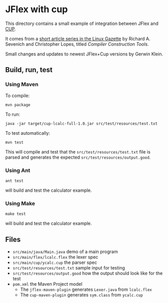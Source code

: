 # JFlex with cup

This directory contains a small example of integration between JFlex and
[CUP][cup].

It comes from a [short article series in the Linux Gazette][1] by Richard A.
Sevenich and Christopher Lopes, titled _Compiler Construction Tools_.

Small changes and updates to newest JFlex+Cup versions by Gerwin Klein.

## Build, run, test

### Using Maven

To compile:

    mvn package

To run:

    java -jar target/cup-lcalc-full-1.0.jar src/test/resources/test.txt

To test automatically:

    mvn test

This will compile and test that the `src/test/resources/test.txt` file
is parsed and generates the expected `src/test/resources/output.good`.

### Using Ant

    ant test

will build and test the calculator example.

### Using Make

    make test

will build and test the calculator example.

## Files

* `src/main/java/Main.java`         demo of a main program
* `src/main/flex/lcalc.flex`        the lexer spec
* `src/main/cup/ycalc.cup`          the parser spec
* `src/test/resources/test.txt`     sample input for testing
* `src/test/resources/output.good`  how the output should look like for the test
* `pom.xml`                         the Maven Project model
  - The `jflex-maven-plugin` generates `Lexer.java` from `lcalc.flex`
  - The `cup-maven-plugin` generates `sym.class` from `ycalc.cup`

[cup]: http://www2.cs.tum.edu/projects/cup/
[1]: http://www.linuxgazette.com/issue39/sevenich.html
